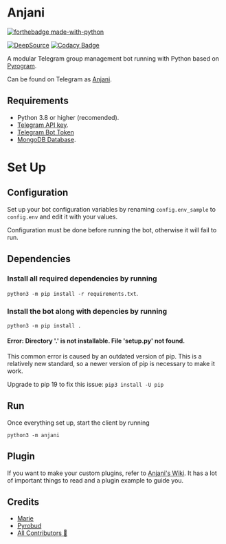 # Anjani

[![forthebadge made-with-python](http://ForTheBadge.com/images/badges/made-with-python.svg)](https://www.python.org/)

[![DeepSource](https://deepsource.io/gh/jefanya14/jefanyabot.svg/?label=active+issues)](https://deepsource.io/gh/jefanya14/jefanyabot/?ref=repository-badge)
[![Codacy Badge](https://app.codacy.com/project/badge/Grade/dea98029aaf248538a413e26aa2a194a)](https://www.codacy.com/gh/jefanya14/jefanyabot/dashboard?utm_source=github.com&utm_medium=referral&utm_content=jefanya14/jefanyabot&utm_campaign=Badge_Grade)

A modular Telegram group management bot running with Python based on [Pyrogram](https://github.com/pyrogram/pyrogram).

Can be found on Telegram as [Anjani](https://t.me/dAnjani_bot).


## Requirements

- Python 3.8 or higher (recomended).
- [Telegram API key](https://docs.pyrogram.org/intro/setup#api-keys).
- [Telegram Bot Token](https://t.me/botfather)
- [MongoDB Database](https://cloud.mongodb.com/).

# Set Up

## Configuration

Set up your bot configuration variables by renaming `config.env_sample` to `config.env` and edit it with your values.

Configuration must be done before running the bot, otherwise it will fail to run.

## Dependencies

### Install all required dependencies by running

`python3 -m pip install -r requirements.txt`.

### Install the bot along with depencies by running

`python3 -m pip install .`

#### Error: Directory '.' is not installable. File 'setup.py' not found.

This common error is caused by an outdated version of pip. This is a relatively new standard, so a newer version of pip is necessary to make it work.

Upgrade to pip 19 to fix this issue: `pip3 install -U pip`

## Run

Once everything set up, start the client by running

`python3 -m anjani`

## Plugin

If you want to make your custom plugins, refer to [Anjani's Wiki](https://github.com/jefanya14/anjani/wiki). It has a lot of important things to read and a plugin example to guide you.

## Credits

- [Marie](https://github.com/PaulSonOfLars/tgbot)
- [Pyrobud](https://github.com/kdrag0n/pyrobud)
- [All Contributors 👥](https://github.com/jefanya14/anjani/graphs/contributors)
